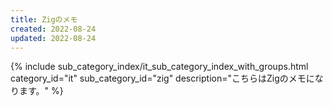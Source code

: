 ```yaml
---
title: Zigのメモ
created: 2022-08-24
updated: 2022-08-24
---
```

{% include sub_category_index/it_sub_category_index_with_groups.html
    category_id="it"
    sub_category_id="zig"
    description="こちらはZigのメモになります。" %}
